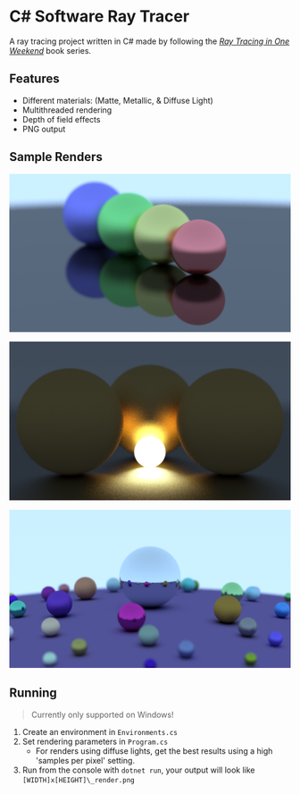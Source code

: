 # C# Software Ray Tracer
A ray tracing project written in C# made by following the [_Ray Tracing in One Weekend_](https://raytracing.github.io/books/RayTracingInOneWeekend.html) book series.

## Features
* Different materials: (Matte, Metallic, & Diffuse Light)
* Multithreaded rendering
* Depth of field effects
* PNG output

## Sample Renders
![A render of 4 colored metallic balls with some roughness.](1280x720_render_4ball_scene.png)

![A render of a dark scene with one diffuse light illuminating 3 matte spheres .](1280x720_render_light_scene.png)

![A render of one large mirrored sphere with many small balls scattered around it.](1280x720_render_rand_scene.png)

## Running
> Currently only supported on Windows!
1. Create an environment in `Environments.cs`
2. Set rendering parameters in `Program.cs`
    - For renders using diffuse lights, get the best results using a high 'samples per pixel' setting.
3. Run from the console with `dotnet run`, your output will look like `[WIDTH]x[HEIGHT]\_render.png`
